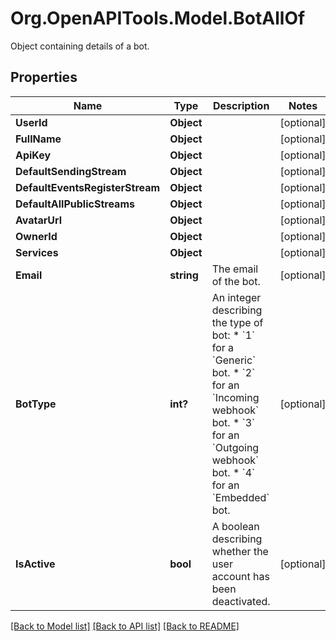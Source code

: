 # Org.OpenAPITools.Model.BotAllOf
Object containing details of a bot. 

## Properties

Name | Type | Description | Notes
------------ | ------------- | ------------- | -------------
**UserId** | **Object** |  | [optional] 
**FullName** | **Object** |  | [optional] 
**ApiKey** | **Object** |  | [optional] 
**DefaultSendingStream** | **Object** |  | [optional] 
**DefaultEventsRegisterStream** | **Object** |  | [optional] 
**DefaultAllPublicStreams** | **Object** |  | [optional] 
**AvatarUrl** | **Object** |  | [optional] 
**OwnerId** | **Object** |  | [optional] 
**Services** | **Object** |  | [optional] 
**Email** | **string** | The email of the bot.  | [optional] 
**BotType** | **int?** | An integer describing the type of bot: * &#x60;1&#x60; for a &#x60;Generic&#x60; bot. * &#x60;2&#x60; for an &#x60;Incoming webhook&#x60; bot. * &#x60;3&#x60; for an &#x60;Outgoing webhook&#x60; bot. * &#x60;4&#x60; for an &#x60;Embedded&#x60; bot.  | [optional] 
**IsActive** | **bool** | A boolean describing whether the user account has been deactivated.  | [optional] 

[[Back to Model list]](../README.md#documentation-for-models) [[Back to API list]](../README.md#documentation-for-api-endpoints) [[Back to README]](../README.md)

